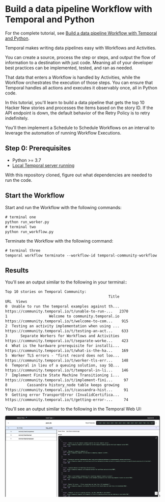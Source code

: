 # Build a data pipeline Workflow with Temporal and Python

For the complete tutorial, see [Build a data pipeline Workflow with Temporal and Python](https://learn.temporal.io/tutorials/python/data-pipelines/).

Temporal makes writing data pipelines easy with Workflows and Activities.

You can create a source, process the step or steps, and output the flow of information to a destination with just code. Meaning all of your developer best practices can be implemented, tested, and ran as needed.

That data that enters a Workflow is handled by Activities, while the Workflow orchestrates the execution of those steps.
You can ensure that Temporal handles all actions and executes it observably once, all in Python code.

In this tutorial, you'll learn to build a data pipeline that gets the top 10 Hacker New stories and processes the items based on the story ID.
If the API endpoint is down, the default behavior of the Retry Policy is to retry indefinitely.

You'll then implement a Schedule to Schedule Workflows on an interval to leverage the automation of running Workflow Executions.

## Step 0: Prerequisites

* Python >= 3.7
* [Local Temporal server running](https://docs.temporal.io/application-development/foundations#run-a-development-cluster)

With this repository cloned, figure out what dependencies are needed to run the code.

## Start the Workflow

Start and run the Workflow with the following commands:

```command
# terminal one
python run_worker.py
# terminal two
python run_workflow.py
```

Terminate the Workflow with the following command:

```command
# terminal three
temporal workflow terminate --workflow-id temporal-community-workflow
```

## Results

You'll see an output similar to the following in your terminal::

```command
Top 10 stories on Temporal Community:
                                               Title                                                URL  Views
0  Unable to run the temporal examples against th...  https://community.temporal.io/t/unable-to-run-...   2370
1                   Welcome to community.temporal.io  https://community.temporal.io/t/welcome-to-com...    915
2  Testing an activity implementation when using ...  https://community.temporal.io/t/testing-an-act...    633
3      Separate Workers for Workflows and Activities  https://community.temporal.io/t/separate-worke...    423
4  What is the hardware prerequisite for installi...  https://community.temporal.io/t/what-is-the-ha...    169
5  Worker TLS errors - "first record does not loo...  https://community.temporal.io/t/worker-tls-err...    148
6  Temporal in lieu of a queuing solution, say SQ...  https://community.temporal.io/t/temporal-in-li...    146
7  Implement Finite State Machine Transitioning i...  https://community.temporal.io/t/implement-fini...     97
8         Cassandra history_node table keeps growing  https://community.temporal.io/t/cassandra-hist...     91
9  Getting error TransportError (InvalidCertifica...  https://community.temporal.io/t/getting-error-...     74
```

You'll see an output similar to the following in the Temporal Web UI:

![Temporal Web UI](./images/temporal-web-ui.png)
